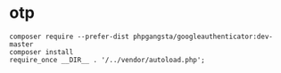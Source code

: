 # otp

`composer require --prefer-dist phpgangsta/googleauthenticator:dev-master` <br>
`composer install` <br>
`require_once __DIR__ . '/../vendor/autoload.php';`
